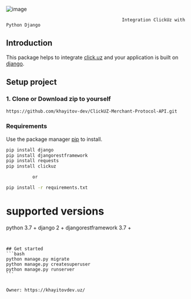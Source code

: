 ![image](https://user-images.githubusercontent.com/89244992/194639975-94cd0cf5-613b-4bfb-b0aa-8c2410f91ac8.png)

```
                                            Integration ClickUz with Python Django
```

## Introduction

This package helps to integrate [click.uz](http://click.uz) and your application is built on [django](https://www.djangoproject.com/).

## Setup project

### 1. Clone or Download zip to yourself

```sh
https://github.com/khayitov-dev/ClickUZ-Merchant-Protocol-API.git
```

### Requirements

Use the package manager [pip](https://pip.pypa.io/en/stable/) to install.

```bash
pip install django
pip install djangorestframework
pip install requests
pip install clickuz

          or  

pip install -r requirements.txt
```

# supported versions
python 3.7 +
django 2 +
djangorestframework 3.7 +
````


## Get started
```bash
python manage.py migrate
python manage.py createsuperuser
python manage.py runserver
```


Owner: https://khayitovdev.uz/


